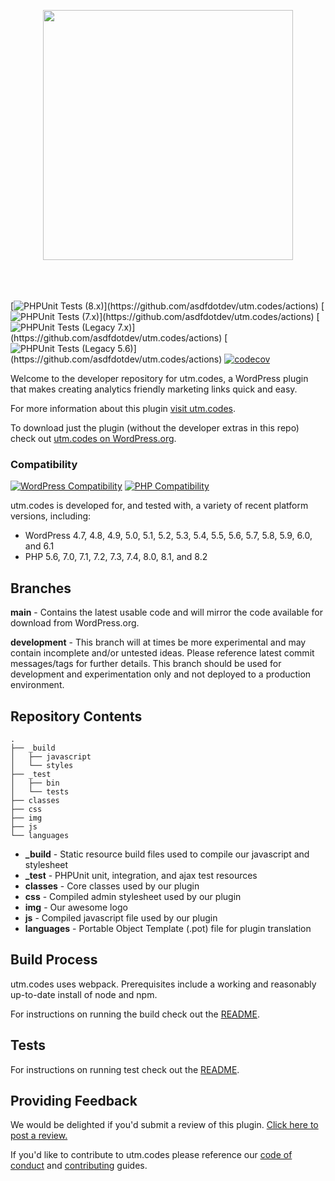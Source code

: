 <p align="center" style="padding-bottom:20px"><img src="img/utm-dot-codes-logo.png" width="400"></p><p>&nbsp;</p>

[![PHPUnit Tests (8.x)](https://github.com/asdfdotdev/utm.codes/workflows/PHPUnit%20Tests%20(8.x)/badge.svg)](https://github.com/asdfdotdev/utm.codes/actions)
[![PHPUnit Tests (7.x)](https://github.com/asdfdotdev/utm.codes/workflows/PHPUnit%20Tests%20(7.x)/badge.svg)](https://github.com/asdfdotdev/utm.codes/actions)
[![PHPUnit Tests (Legacy 7.x)](https://github.com/asdfdotdev/utm.codes/workflows/PHPUnit%20Tests%20(Legacy%207.x)/badge.svg)](https://github.com/asdfdotdev/utm.codes/actions)
[![PHPUnit Tests (Legacy 5.6)](https://github.com/asdfdotdev/utm.codes/workflows/PHPUnit%20Tests%20(Legacy%205.6)/badge.svg)](https://github.com/asdfdotdev/utm.codes/actions)
[![codecov](https://codecov.io/gh/asdfdotdev/utm.codes/branch/main/graph/badge.svg)](https://codecov.io/gh/asdfdotdev/utm.codes)

Welcome to the developer repository for utm.codes, a WordPress plugin that makes creating analytics friendly marketing links quick and easy.

For more information about this plugin [visit utm.codes](https://utm.codes).

To download just the plugin (without the developer extras in this repo) check out [utm.codes on WordPress.org](https://wordpress.org/plugins/utm-dot-codes/).

### Compatibility

[![WordPress Compatibility](https://img.shields.io/badge/WordPress-4.7_to_6.1-blue.svg?logo=wordpress)](https://wordpress.org/)
[![PHP Compatibility](https://img.shields.io/badge/PHP-5.6_to_8.2-%238892BF.svg?logo=php)](https://php.net/)

utm.codes is developed for, and tested with, a variety of recent platform versions, including:

- WordPress 4.7, 4.8, 4.9, 5.0, 5.1, 5.2, 5.3, 5.4, 5.5, 5.6, 5.7, 5.8, 5.9, 6.0, and 6.1
- PHP 5.6, 7.0, 7.1, 7.2, 7.3, 7.4, 8.0, 8.1, and 8.2

## Branches

**main** - Contains the latest usable code and will mirror the code available for download from WordPress.org.

**development** - This branch will at times be more experimental and may contain incomplete and/or untested ideas. Please reference latest commit messages/tags for further details. This branch should be used for development and experimentation only and not deployed to a production environment.

## Repository Contents

```
.
├── _build
│   ├── javascript
│   └── styles
├── _test
│   ├── bin
│   └── tests
├── classes
├── css
├── img
├── js
└── languages
```

- **_build** - Static resource build files used to compile our javascript and stylesheet
- **_test** - PHPUnit unit, integration, and ajax test resources
- **classes** - Core classes used by our plugin
- **css** - Compiled admin stylesheet used by our plugin
- **img** - Our awesome logo
- **js** - Compiled javascript file used by our plugin
- **languages** - Portable Object Template (.pot) file for plugin translation

## Build Process

utm.codes uses webpack. Prerequisites include a working and reasonably up-to-date install of node and npm.

For instructions on running the build check out the [README](./_build#readme).

## Tests

For instructions on running test check out the [README](./_test#readme).

## Providing Feedback

We would be delighted if you'd submit a review of this plugin. [Click here to post a review.](https://wordpress.org/plugins/utm-dot-codes/)

If you'd like to contribute to utm.codes please reference our [code of conduct](./.github/CODE_OF_CONDUCT.md) and [contributing](./.github/CONTRIBUTING.md) guides.
